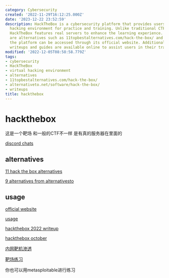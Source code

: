 ```yaml
---
category: Cybersecurity
created: '2022-11-29T16:12:25.000Z'
date: '2023-12-22 23:52:59'
description: HackTheBox is a cybersecurity platform that provides users with a virtual
  hacking environment for practice and training. Unlike traditional CTF competitions,
  HackTheBox features real servers to enhance the learning experience. While there
  are alternatives such as 11topbestalternatives.com/hack-the-box/ and alternativeto.net/software/hack-the-box/,
  the platform can be accessed through its official website. Additionally, numerous
  writeups and guides are available online to assist users in their training.
modified: '2022-12-05T08:58:58.779Z'
tags:
- cybersecurity
- HackTheBox
- virtual hacking environment
- alternatives
- 11topbestalternatives.com/hack-the-box/
- alternativeto.net/software/hack-the-box/
- writeups
title: hackthebox
---
```


# hackthebox

这是一个靶场 和一般的CTF不一样 是有真的服务器在里面的

[discord chats](https://discord.gg/senmmDM)

## alternatives

[11 hack the box alternatives](https://www.topbestalternatives.com/hack-the-box/)

[9 alternatives from alternativesto](https://alternativeto.net/software/hack-the-box/)

## usage

[official website](https://www.hackthebox.com/?ref=parrotsec)

[usage](https://blog.csdn.net/qq_45894840/article/details/123613510)

[hackthebox 2022 writeup](https://blog.csdn.net/qq_53263789/article/details/124892879)

[hackthebox october](https://zhuanlan.zhihu.com/p/162809412?utm_id=0)

[内网靶机渗透](https://zhuanlan.zhihu.com/p/371548694?utm_id=0)

[靶场练习](https://zhuanlan.zhihu.com/p/333928748?utm_id=0)

你也可以用metasploitable进行练习
